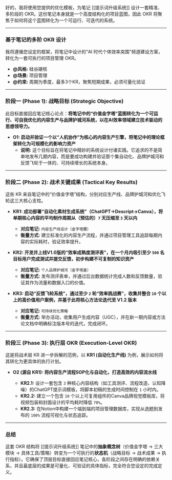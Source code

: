 好的，我将使用您提供的优化模板，为笔记 [[提示词升级系统]] 设计一套精准、多阶段的 OKR。这份笔记本身就是一个高度结构化的项目蓝图，因此 OKR 将聚焦于如何将这个蓝图转化为一个可运行、可迭代的系统。

---

### **基于笔记的多阶 OKR 设计**

我将遵循您设定的框架，将笔记中设计的“AI 时代个体效率突围”频道建设方案，转化为一套可执行的项目管理 OKR。

*   **@风格:** 硅谷硬核
*   **@场景:** 项目管理
*   **@约束:** 周期为季度，最多3个KR，聚焦短期成果，必须可量化验证

---

### **阶段一 (Phase 1): 战略目标 (Strategic Objective)**

此目标直接回应笔记核心论点：**将笔记中的“价值金字塔”蓝图转化为一个可运行、可自我优化的内容生产与品牌护城河系统，以在AI效率领域建立技术驱动的思想领导力。**

*   **O1: 启动并验证一个以“人机协作”为核心的内容生产引擎，将笔记中的理论框架转化为可规模化的影响力资产**
    *   **说明:** 这个目标旨在将笔记中精妙的系统设计付诸实践。它追求的不是简单地发布几期内容，而是要成功构建并验证那个集自动化、品牌护城河和反馈飞轮于一体的、可持续增长的系统本身。

---

### **阶段二 (Phase 2): 战术关键成果 (Tactical Key Results)**

这些 KR 来自笔记中的“价值金字塔”结构，分别对应生产线、品牌护城河和优化飞轮这三大核心支柱。

*   **KR1: 成功部署“自动化素材生成系统”（ChatGPT→Descript→Canva），将单期核心内容的平均制作周期从（预估的）`7` 天压缩至 `3` 天以内**
    *   **对应笔记:** `内容生产线设计（金字塔腰）`
    *   **衡量方式:** 建立标准化的内容生产流程，并通过项目管理工具追踪每期内容的实际耗时，验证效率提升。

*   **KR2: 开发并上线V1.0版的“效率成熟度测评表”，在一个月内吸引至少 `500` 名目标用户完成测试并提交反馈，初步构建不可复制的知识资产**
    *   **对应笔记:** `个人品牌护城河（金字塔基）`
    *   **衡量方式:** 发布测评表单，并通过后台数据统计完成人数和反馈数量，验证其作为流量和数据入口的价值。

*   **KR3: 启动“反馈飞轮系统”，通过至少 `2` 轮“效率挑战赛”，收集并整合 `10` 个以上的高价值用户案例，并基于此将核心方法论迭代至 V1.2 版本**
    *   **对应笔记:** `可持续优化策略`
    *   **衡量方式:** 举办活动，收集用户生成内容（UGC），并在新一期内容或方法论文档中明确标注版本号的迭代，完成闭环。

---

### **阶段三 (Phase 3): 执行层 OKR (Execution-Level OKR)**

这是将战术层 KR 进一步拆解的范例，以 **KR1 (自动化生产线)** 为例，展示如何将其转化为更具体的执行计划。

*   **O2 (源自 KR1): 将内容生产流程SOP化与自动化，打造高效的内容流水线**

    *   **KR2.1:** 设计一套包含 `3` 种核心内容结构（如工具测评、流程改造、认知降噪）的ChatGPT提示词模板，将脚本初稿的生成时间控制在 `1` 小时内。
    *   **KR2.2:** 建立一个包含 `10` 个以上可复用组件的Canva品牌视觉模板库，将视频包装和封面设计的平均耗时降低 `70%`。
    *   **KR2.3:** 在Notion中构建一个端到端的项目管理数据库，实现从选题到发布的 `100%` 流程可视化与状态追踪。

---

### **总结**

这套 OKR 结构将 [[提示词升级系统]] 笔记中的**抽象概念树**（价值金字塔 -> 三大模块 -> 具体工具/策略）转变为一个可执行的**状态机**（战略目标 -> 战术成果 -> 执行指标）。它确保了顶层目标直接回应笔记核心，各阶段之间存在明确的依赖关系，并且最底层的成果是可量化、可验证的具体指标，完全符合您设定的完成定义。